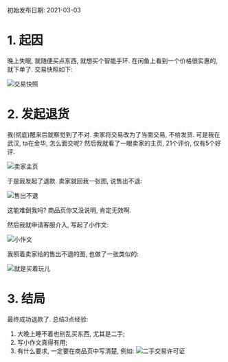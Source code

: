 <title>记一次二手交易纠纷</title>

初始发布日期: 2021-03-03

# 1. 起因

晚上失眠, 就随便买点东西, 就想买个智能手环. 在闲鱼上看到一个价格很实惠的, 就下单了. 交易快照如下:

![交易快照](/imgs/2022-03-03/2022-3-3_12-14-34.JPEG)

# 2. 发起退货

我(彻底)醒来后就察觉到了不对. 卖家将交易改为了当面交易, 不给发货. 可是我在武汉, ta在金华, 怎么面交呢?  然后我就看了一眼卖家的主页, 21个评价, 仅有5个好评.

![卖家主页](/imgs/2022-03-03/Screenshot_20220303_122815.jpg)

于是我发起了退款. 卖家就回我一张图, 说售出不退:

![售出不退](/imgs/2022-03-03/1646281493405.jpg)

这能难倒我吗? 商品页你又没说明, 肯定无效啊.

然后我就申请客服介入, 写起了小作文:

![小作文](/imgs/2022-03-03/2022-3-3_12-33-17.JPEG)

我照着卖家给的售出不退的图, 也做了一张类似的:

![就是买着玩儿](/imgs/2022-03-03/Screenshot_20220303_090325.jpg)

# 3. 结局

最终成功退款了. 总结3点经验:

1. 大晚上睡不着也别乱买东西, 尤其是二手;
2. 写小作文真得有用;
3. 有什么要求, 一定要在商品页中写清楚, 例如: ![二手交易许可证](/imgs/2022-03-03/Snipaste_2022-03-03_12-45-45.jpg)